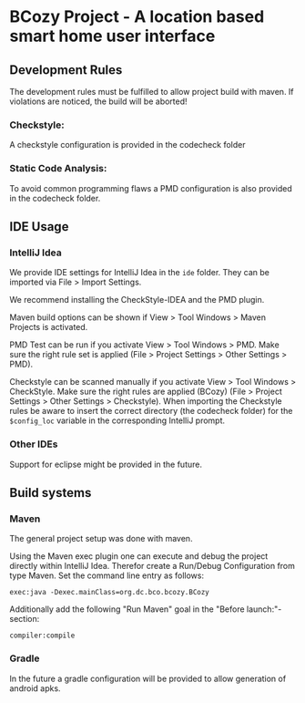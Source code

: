 # BCozy Project - A location based smart home user interface

## Development Rules
The development rules must be fulfilled to allow project build with maven.
If violations are noticed, the build will be aborted!

### Checkstyle:
A checkstyle configuration is provided in the codecheck folder

### Static Code Analysis:
To avoid common programming flaws a PMD configuration is also provided in the codecheck folder.

## IDE Usage

### IntelliJ Idea
We provide IDE settings for IntelliJ Idea in the `ide` folder.
They can be imported via File > Import Settings.

We recommend installing the CheckStyle-IDEA and the PMD plugin.

Maven build options can be shown if View > Tool Windows > Maven Projects is activated.

PMD Test can be run if you activate View > Tool Windows > PMD.
Make sure the right rule set is applied (File > Project Settings > Other Settings > PMD).

Checkstyle can be scanned manually if you activate View > Tool Windows > CheckStyle.
Make sure the right rules are applied (BCozy) (File > Project Settings > Other Settings > Checkstyle).
When importing the Checkstyle rules be aware to insert the correct directory (the codecheck folder) for the `$config_loc` variable in the corresponding IntelliJ prompt.

### Other IDEs
Support for eclipse might be provided in the future.

## Build systems

### Maven
The general project setup was done with maven.

Using the Maven exec plugin one can execute and debug the project directly within IntelliJ Idea.
Therefor create a Run/Debug Configuration from type Maven. Set the command line entry as follows:

```
exec:java -Dexec.mainClass=org.dc.bco.bcozy.BCozy
```

Additionally add the following "Run Maven" goal in the "Before launch:"-section:

```
compiler:compile
```

### Gradle
In the future a gradle configuration will be provided to allow generation of android apks.
